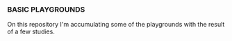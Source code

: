 ### BASIC PLAYGROUNDS ####

On this repository I'm accumulating some of the playgrounds with the result of  a few studies.
